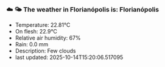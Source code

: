 ### ☁️ 🌤️  The weather in Florianópolis is: Florianópolis

- Temperature: 22.81°C
- On flesh: 22.9°C
- Relative air humidity: 67%
- Rain: 0.0 mm
- Description: Few clouds
- last updated: 2025-10-14T15:20:06.517095
